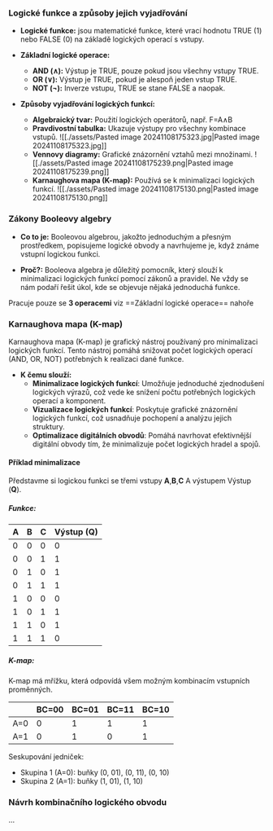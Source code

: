 ### Logické funkce a způsoby jejich vyjadřování

- **Logické funkce:** jsou matematické funkce, které vrací hodnotu TRUE (1) nebo FALSE (0) na základě logických operací s vstupy.

- **Základní logické operace:**
	- **AND (∧):** Výstup je TRUE, pouze pokud jsou všechny vstupy TRUE.
	- **OR (∨):** Výstup je TRUE, pokud je alespoň jeden vstup TRUE.
	- **NOT (¬):** Inverze vstupu, TRUE se stane FALSE a naopak.
	
- **Způsoby vyjadřování logických funkcí:**
	- **Algebraický tvar:** Použití logických operátorů, např. F=A∧B
	- **Pravdivostní tabulka:** Ukazuje výstupy pro všechny kombinace vstupů.
		![[./assets/Pasted image 20241108175323.jpg|Pasted image 20241108175323.jpg]]
	- **Vennovy diagramy:** Grafické znázornění vztahů mezi množinami.
		![[./assets/Pasted image 20241108175239.png|Pasted image 20241108175239.png]]
	- **Karnaughova mapa (K-map):** Používá se k minimalizaci logických funkcí.
		![[./assets/Pasted image 20241108175130.png|Pasted image 20241108175130.png]]
### Zákony Booleovy algebry
- **Co to je:** Booleovou algebrou, jakožto jednoduchým a přesným prostředkem, popisujeme logické obvody a navrhujeme je, když známe vstupní logickou funkci.

- **Proč?:** Booleova algebra je důležitý pomocník, který slouží k minimalizaci logických funkcí pomocí zákonů a pravidel. Ne vždy se nám podaří řešit úkol, kde se objevuje nějaká jednoduchá funkce.

Pracuje pouze se **3 operacemi** viz ==Základní logické operace== nahoře

### Karnaughova mapa (K-map)

Karnaughova mapa (K-map) je grafický nástroj používaný pro minimalizaci logických funkcí. Tento nástroj pomáhá snižovat počet logických operací (AND, OR, NOT) potřebných k realizaci dané funkce.

- **K čemu slouží:**
	- **Minimalizace logických funkcí**: Umožňuje jednoduché zjednodušení logických výrazů, což vede ke snížení počtu potřebných logických operací a komponent.
	- **Vizualizace logických funkcí**: Poskytuje grafické znázornění logických funkcí, což usnadňuje pochopení a analýzu jejich struktury.
	- **Optimalizace digitálních obvodů**: Pomáhá navrhovat efektivnější digitální obvody tím, že minimalizuje počet logických hradel a spojů.

#### Příklad minimalizace

Představme si logickou funkci se třemi vstupy **A**,**B**,**C**
A výstupem Výstup (**Q**).

##### Funkce:

| A   | B   | C   | Výstup (Q) |
| --- | --- | --- | ---------- |
| 0   | 0   | 0   | 0          |
| 0   | 0   | 1   | 1          |
| 0   | 1   | 0   | 1          |
| 0   | 1   | 1   | 1          |
| 1   | 0   | 0   | 0          |
| 1   | 0   | 1   | 1          |
| 1   | 1   | 0   | 1          |
| 1   | 1   | 1   | 0          |

##### K-map:
K-map má mřížku, která odpovídá všem možným kombinacím vstupních proměnných.

|     | BC=00 | BC=01 | BC=11 | BC=10 |
| --- | ----- | ----- | ----- | ----- |
| A=0 | 0     | 1     | 1     | 1     |
| A=1 | 0     | 1     | 0     | 1     |
Seskupování jedniček:
- Skupina 1 (A=0): buňky (0, 01), (0, 11), (0, 10)
- Skupina 2 (A=1): buňky (1, 01), (1, 10)

### Návrh kombinačního logického obvodu

...


